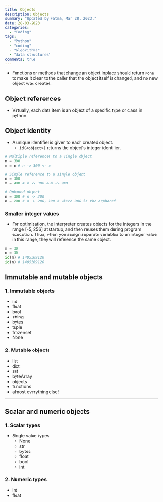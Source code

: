 ```yaml
---
title: Objects
description: Objects
summary: "Updated by Fatma, Mar 28, 2023."
date: 28-03-2023
categories:
  - "Coding"
tags:
  - "Python"
  - "coding"
  - "algorithms"
  - "data structures"
comments: true
---
```

- Functions or methods that change an object inplace should return `None` to make it clear to the caller that the object itself is changed, and no new object was created.

## Object references

- Virtually, each data item is an object of a specific type or class in python.

## Object identity

- A unique identifier is given to each created object.
  - `id(<object>)` returns the object's integer identifier.

```python
# Multiple references to a single object
n = 300
m = n # n -> 300 <- m

# Single reference to a single object
n = 300
m = 400 # n -> 300 & m -> 400

# Ophaned object
n = 300 # n -> 300
n = 200 # n -> 200, 300 # where 300 is the orphaned
```

### Smaller integer values

- For optimization, the interpreter creates objects for the integers in the range [-5, 256] at startup, and then reuses them during program execution. Thus, when you assign separate variables to an integer value in this range, they will reference the same object.

```python
m = 30
n = 30
id(m) # 1405569120
id(n) # 1405569120
```

## Immutable and mutable objects

### 1. Immutable objects

- int
- float
- bool
- string
- bytes
- tuple
- frozenset
- None

### 2. Mutable objects

- list
- dict
- set
- byteArray
- objects
- functions
- almost everything else!

---

## Scalar and numeric objects

### 1. Scalar types

- Single value types
  - None
  - str
  - bytes
  - float
  - bool
  - int

### 2. Numeric types

- int
- float
